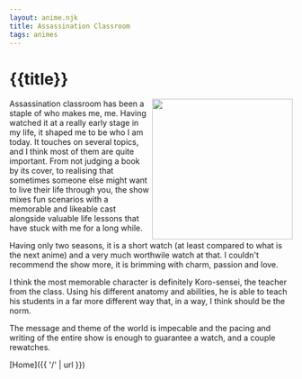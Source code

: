 ```yaml
---
layout: anime.njk
title: Assassination Classroom
tags: animes
---
```


# {{title}}

<img align="right" src="{{'/static/img/AC.jpg'|url}}" width="250" height="auto">

Assassination classroom has been a staple of who makes me, me. Having watched it at a really early stage in my life, it shaped me to be who I am today. It touches on several topics, and I think most of them are quite important. From not judging a book by its cover, to realising that sometimes someone else might want to live their life through you, the show mixes fun scenarios with a memorable and likeable cast alongside valuable life lessons that have stuck with me for a long while. 

Having only two seasons, it is a short watch (at least compared to what is the next anime) and a very much worthwile watch at that. I couldn't recommend the show more, it is brimming with charm, passion and love. 

I think the most memorable character is definitely Koro-sensei, the teacher from the class. Using his different anatomy and abilities, he is able to teach his students in a far more different way that, in a way, I think should be the norm. 

The message and theme of the world is impecable and the pacing and writing of the entire show is enough to guarantee a watch, and a couple rewatches.

[Home]({{ '/' | url }})
